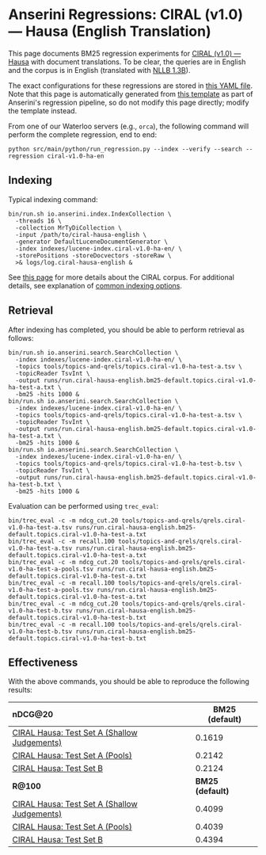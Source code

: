 # Anserini Regressions: CIRAL (v1.0) &mdash; Hausa (English Translation)

This page documents BM25 regression experiments for [CIRAL (v1.0) &mdash; Hausa](https://github.com/ciralproject/ciral) with document translations. To be clear, the queries are in English and the corpus is in English (translated with [NLLB 1.3B](https://huggingface.co/facebook/nllb-200-1.3B)).

The exact configurations for these regressions are stored in [this YAML file](../../src/main/resources/regression/ciral-v1.0-ha-en.yaml).
Note that this page is automatically generated from [this template](../../src/main/resources/docgen/templates/ciral-v1.0-ha-en.template) as part of Anserini's regression pipeline, so do not modify this page directly; modify the template instead.

From one of our Waterloo servers (e.g., `orca`), the following command will perform the complete regression, end to end:

```
python src/main/python/run_regression.py --index --verify --search --regression ciral-v1.0-ha-en
```

## Indexing

Typical indexing command:

```
bin/run.sh io.anserini.index.IndexCollection \
  -threads 16 \
  -collection MrTyDiCollection \
  -input /path/to/ciral-hausa-english \
  -generator DefaultLuceneDocumentGenerator \
  -index indexes/lucene-index.ciral-v1.0-ha-en/ \
  -storePositions -storeDocvectors -storeRaw \
  >& logs/log.ciral-hausa-english &
```

See [this page](https://github.com/ciralproject/ciral) for more details about the CIRAL corpus.
For additional details, see explanation of [common indexing options](../../docs/common-indexing-options.md).

## Retrieval

After indexing has completed, you should be able to perform retrieval as follows:

```
bin/run.sh io.anserini.search.SearchCollection \
  -index indexes/lucene-index.ciral-v1.0-ha-en/ \
  -topics tools/topics-and-qrels/topics.ciral-v1.0-ha-test-a.tsv \
  -topicReader TsvInt \
  -output runs/run.ciral-hausa-english.bm25-default.topics.ciral-v1.0-ha-test-a.txt \
  -bm25 -hits 1000 &
bin/run.sh io.anserini.search.SearchCollection \
  -index indexes/lucene-index.ciral-v1.0-ha-en/ \
  -topics tools/topics-and-qrels/topics.ciral-v1.0-ha-test-a.tsv \
  -topicReader TsvInt \
  -output runs/run.ciral-hausa-english.bm25-default.topics.ciral-v1.0-ha-test-a.txt \
  -bm25 -hits 1000 &
bin/run.sh io.anserini.search.SearchCollection \
  -index indexes/lucene-index.ciral-v1.0-ha-en/ \
  -topics tools/topics-and-qrels/topics.ciral-v1.0-ha-test-b.tsv \
  -topicReader TsvInt \
  -output runs/run.ciral-hausa-english.bm25-default.topics.ciral-v1.0-ha-test-b.txt \
  -bm25 -hits 1000 &
```

Evaluation can be performed using `trec_eval`:

```
bin/trec_eval -c -m ndcg_cut.20 tools/topics-and-qrels/qrels.ciral-v1.0-ha-test-a.tsv runs/run.ciral-hausa-english.bm25-default.topics.ciral-v1.0-ha-test-a.txt
bin/trec_eval -c -m recall.100 tools/topics-and-qrels/qrels.ciral-v1.0-ha-test-a.tsv runs/run.ciral-hausa-english.bm25-default.topics.ciral-v1.0-ha-test-a.txt
bin/trec_eval -c -m ndcg_cut.20 tools/topics-and-qrels/qrels.ciral-v1.0-ha-test-a-pools.tsv runs/run.ciral-hausa-english.bm25-default.topics.ciral-v1.0-ha-test-a.txt
bin/trec_eval -c -m recall.100 tools/topics-and-qrels/qrels.ciral-v1.0-ha-test-a-pools.tsv runs/run.ciral-hausa-english.bm25-default.topics.ciral-v1.0-ha-test-a.txt
bin/trec_eval -c -m ndcg_cut.20 tools/topics-and-qrels/qrels.ciral-v1.0-ha-test-b.tsv runs/run.ciral-hausa-english.bm25-default.topics.ciral-v1.0-ha-test-b.txt
bin/trec_eval -c -m recall.100 tools/topics-and-qrels/qrels.ciral-v1.0-ha-test-b.tsv runs/run.ciral-hausa-english.bm25-default.topics.ciral-v1.0-ha-test-b.txt
```

## Effectiveness

With the above commands, you should be able to reproduce the following results:

| **nDCG@20**                                                                                                  | **BM25 (default)**|
|:-------------------------------------------------------------------------------------------------------------|-----------|
| [CIRAL Hausa: Test Set A (Shallow Judgements)](https://huggingface.co/datasets/CIRAL/ciral)                  | 0.1619    |
| [CIRAL Hausa: Test Set A (Pools)](https://huggingface.co/datasets/CIRAL/ciral)                               | 0.2142    |
| [CIRAL Hausa: Test Set B](https://huggingface.co/datasets/CIRAL/ciral)                                       | 0.2124    |
| **R@100**                                                                                                    | **BM25 (default)**|
| [CIRAL Hausa: Test Set A (Shallow Judgements)](https://huggingface.co/datasets/CIRAL/ciral)                  | 0.4099    |
| [CIRAL Hausa: Test Set A (Pools)](https://huggingface.co/datasets/CIRAL/ciral)                               | 0.4039    |
| [CIRAL Hausa: Test Set B](https://huggingface.co/datasets/CIRAL/ciral)                                       | 0.4394    |
